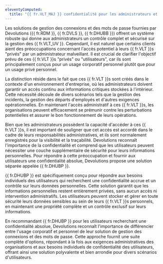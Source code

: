 ```yaml
---
eleventyComputed:
  title: "{{ fr.VLT_MAJ }} confidentialité pour les administrateurs et les utilisateurs"
---
```

Les solutions de gestion des connexions et des mots de passe fournies par Devolutions ({{ fr.RDM }}, {{ fr.DVLS }}, {{ fr.DHUBB }}) offrent un système robuste qui donne aux administrateurs un contrôle complet et sécurisé sur la gestion des {{ fr.VLT_UV }}. Cependant, il est naturel que certains clients aient des préoccupations concernant l'accès potentiel à leurs {{ fr.VLT }}s "privés" par un administrateur malveillant. Il est crucial de clarifier l'objectif prévu de ces {{ fr.VLT }}s "privés" ou "utilisateurs", car ils sont principalement conçus pour un usage corporatif personnel plutôt que pour un usage privé personnel.

La distinction réside dans le fait que ces {{ fr.VLT }}s sont créés dans le contexte d'un environnement d'entreprise, où les administrateurs doivent garantir un accès continu aux informations critiques stockées à l'intérieur. Cette nécessité découle de divers scénarios tels que la gestion des incidents, la gestion des départs d'employés et d'autres exigences opérationnelles. En maintenant l'accès administratif à ces {{ fr.VLT }}s, les organisations peuvent efficacement se prémunir contre les perturbations potentielles et assurer le bon fonctionnement de leurs opérations.

Bien que les administrateurs possèdent la capacité d'accéder à ces {{ fr.VLT }}s, il est important de souligner que cet accès est accordé dans le cadre de leurs responsabilités administratives, et ils sont normalement enregistrés pour la visibilité et la traçabilité. Devolutions reconnaît l'importance de la confidentialité et comprend que les utilisateurs peuvent nécessiter une couche supplémentaire de sécurité pour leurs informations personnelles. Pour répondre à cette préoccupation et fournir aux utilisateurs une confidentialité absolue, Devolutions propose une solution séparée appelée {{ fr.DHUBP }}.

{{ fr.DHUBP }} est spécifiquement conçu pour répondre aux besoins individuels des utilisateurs qui recherchent une confidentialité accrue et un contrôle sur leurs données personnelles. Cette solution garantit que les informations personnelles restent entièrement privées, sans aucun accès ni intervention administratifs. Les utilisateurs peuvent stocker et gérer en toute sécurité leurs données sensibles au sein de leurs {{ fr.VLT }}s personnels, en maintenant une propriété complète et un contrôle exclusif sur leurs informations.

En recommandant {{ fr.DHUBP }} pour les utilisateurs recherchant une confidentialité absolue, Devolutions reconnaît l'importance de différencier entre l'usage corporatif et personnel de leur solution de gestion des connexions et des mots de passe. Cette approche fournit une suite complète d'options, répondant à la fois aux exigences administratives des organisations et aux besoins individuels de confidentialité des utilisateurs, offrant ainsi une solution polyvalente et bien arrondie pour divers scénarios d'utilisateurs.

